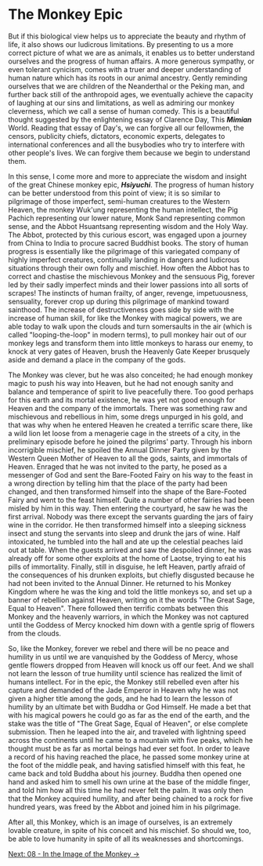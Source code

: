# The Monkey Epic

But if this biological view helps us to appreciate the beauty and rhythm of
life, it also shows our ludicrous limitations. By presenting to us a more
correct picture of what we are as animals, it enables us to better understand
ourselves and the progress of human affairs. A more generous sympathy, or even
tolerant cynicism, comes with a truer and deeper understanding of human nature
which has its roots in our animal ancestry. Gently reminding ourselves that we
are children of the Neanderthal or the Peking man, and further back still of the
anthropoid ages, we eventually achieve the capacity of laughing at our sins and
limitations, as well as admiring our monkey cleverness, which we call a sense of
human comedy. This is a beautiful thought suggested by the enlightening essay of
Clarence Day, This ***Mimian*** World. Reading that essay of Day's, we can
forgive all our fellowmen, the censors, publicity chiefs, dictators, economic
experts, delegates to international conferences and all the busybodies who try
to interfere with other people's lives. We can forgive them because we begin to
understand them.

In this sense, I come more and more to appreciate the wisdom and insight of the
great Chinese monkey epic, ***Hsiyuchi***. The progress of human history can be
better understood from this point of view; it is so similar to pilgrimage of
those imperfect, semi-human creatures to the Western Heaven, the monkey Wuk'ung
representing the human intellect, the Pig Pachich representing our lower nature,
Monk Sand representing common sense, and the Abbot Hsuantsang representing
wisdom and the Holy Way. The Abbot, protected by this curious escort, was
engaged upon a journey from China to India to procure sacred Buddhist books. The
story of human progress is essentially like the pilgrimage of this variegated
company of highly imperfect creatures, continually landing in dangers and
ludicrous situations through their own folly and mischief. How often the Abbot
has to correct and chastise the mischievous Monkey and the sensuous Pig, forever
led by their sadly imperfect minds and their lower passions into all sorts of
scrapes! The instincts of human frailty, of anger, revenge, impetuousness,
sensuality, forever crop up during this pilgrimage of mankind toward sainthood.
The increase of destructiveness goes side by side with the increase of human
skill, for like the Monkey with magical powers, we are able today to walk upon
the clouds and turn somersaults in the air (which is called "looping-the-loop"
in modern terms), to pull monkey hair out of our monkey legs and transform them
into little monkeys to harass our enemy, to knock at very gates of Heaven, brush
the Heavenly Gate Keeper brusquely aside and demand a place in the company of
the gods.

The Monkey was clever, but he was also conceited; he had enough monkey magic to
push his way into Heaven, but he had not enough sanity and balance and
temperance of spirit to live peacefully there. Too good perhaps for this earth
and its mortal existence, he was yet not good enough for Heaven and the company
of the immortals. There was something raw and mischievous and rebellious in him,
some dregs unpurged in his gold, and that was why when he entered Heaven he
created a terrific scare there, like a wild lion let loose from a menagerie cage
in the streets of a city, in the preliminary episode before he joined the
pilgrims' party. Through his inborn incorrigible mischief, he spoiled the Annual
Dinner Party given by the Western Queen Mother of Heaven to all the gods,
saints, and immortals of Heaven. Enraged that he was not invited to the party,
he posed as a messenger of God and sent the Bare-Footed Fairy on his way to the
feast in a wrong direction by telling him that the place of the party had been
changed, and then transformed himself into the shape of the Bare-Footed Fairy
and went to the feast himself. Quite a number of other fairies had been misled
by him in this way. Then entering the courtyard, he saw he was the first
arrival. Nobody was there except the servants guarding the jars of fairy wine in
the corridor. He then transformed himself into a sleeping sickness insect and
stung the servants into sleep and drunk the jars of wine. Half intoxicated, he
tumbled into the hall and ate up the celestial peaches laid out at table. When
the guests arrived and saw the despoiled dinner, he was already off for some
other exploits at the home of Laotse, trying to eat his pills of immortality.
Finally, still in disguise, he left Heaven, partly afraid of the consequences of
his drunken exploits, but chiefly disgusted because he had not been invited to
the Annual Dinner. He returned to his Monkey Kingdom where he was the king and
told the little monkeys so, and set up a banner of rebellion against Heaven,
writing on it the words "The Great Sage, Equal to Heaven". There followed then
terrific combats between this Monkey and the heavenly warriors, in which the
Monkey was not captured until the Goddess of Mercy knocked him down with a
gentle sprig of flowers from the clouds.

So, like the Monkey, forever we rebel and there will be no peace and humility in
us until we are vanquished by the Goddess of Mercy, whose gentle flowers dropped
from Heaven will knock us off our feet. And we shall not learn the lesson of
true humility until science has realized the limit of humans intellect. For in
the epic, the Monkey still rebelled even after his capture and demanded of the
Jade Emperor in Heaven why he was not given a higher title among the gods, and
he had to learn the lesson of humility by an ultimate bet with Buddha or God
Himself. He made a bet that with his magical powers he could go as far as the
end of the earth, and the stake was the title of "The Great Sage, Equal of
Heaven", or else complete submission. Then he leaped into the air, and traveled
with lightning speed across the continents until he came to a mountain with five
peaks, which he thought must be as far as mortal beings had ever set foot. In
order to leave a record of his having reached the place, he passed some monkey
urine at the foot of the middle peak, and having satisfied himself with this
feat, he came back and told Buddha about his journey. Buddha then opened one
hand and asked him to smell his own urine at the base of the middle finger, and
told him how all this time he had never felt the palm. It was only then that the
Monkey acquired humility, and after being chained to a rock for five hundred
years, was freed by the Abbot and joined him in his pilgrimage.

After all, this Monkey, which is an image of ourselves, is an extremely lovable
creature, in spite of his conceit and his mischief. So should we, too, be able
to love humanity in spite of all its weaknesses and shortcomings.

[Next: 08 - In the Image of the Monkey &rarr;](https://github.com/thaicuc/the-importance-of-living/blob/master/contents/08-in-the-image-of-the-monkey.md)
